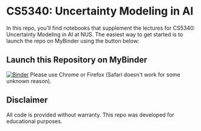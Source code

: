 # CS5340: Uncertainty Modeling in AI 
In this repo, you'll find notebooks that supplement the lectures for CS5340: Uncertainty Modeling in AI at NUS. The easiest way to get started is to launch the repo on MyBinder using the button below:

## Launch this Repository on MyBinder
[![Binder](https://mybinder.org/badge_logo.svg)](https://mybinder.org/v2/gh/crslab/CS5340-notebooks/master) 
Please use Chrome or Firefox (Safari doesn't work for some unknown reason).

## Disclaimer
All code is provided without warranty. This repo was developed for educational purposes. 
